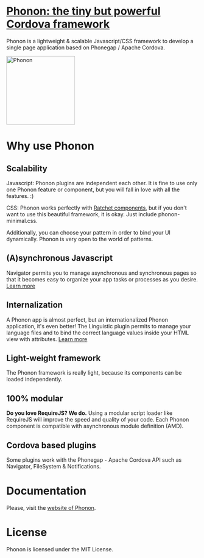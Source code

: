 # [Phonon: the tiny but powerful Cordova framework](http://phonon.quarkdev.com)

Phonon is a lightweight &amp; scalable Javascript/CSS framework to develop a single page application based on Phonegap / Apache Cordova.

<img src="http://phonon.quarkdev.com/App/public/assets/img/phonon-logo.png" alt="Phonon" height="180px">

# Why use Phonon

## Scalability

Javascript: Phonon plugins are independent each other.
It is fine to use only one Phonon feature or component, but you will fall in love with all the features. :)

CSS: Phonon works perfectly with [Ratchet components](https://github.com/twbs/ratchet), but if you don't want to use this beautiful framework, it is okay. Just include phonon-minimal.css.

Additionally, you can choose your pattern in order to bind your UI dynamically.
Phonon is very open to the world of patterns.

## (A)synchronous Javascript

Navigator permits you to manage asynchronous and synchronous pages so that it becomes easy to organize your app tasks or processes as you desire.
[Learn more](http://phonon.quarkdev.com/docs/navigator)

## Internalization

A Phonon app is almost perfect, but an internationalized Phonon application, it's even better! 
The Linguistic plugin permits to manage your language files and to bind the correct language values inside your HTML view with attributes.
[Learn more](http://phonon.quarkdev.com/docs/linguistic)

## Light-weight framework
The Phonon framework is really light, because its components can be loaded independently.

## 100% modular

**Do you love RequireJS? We do.**
Using a modular script loader like RequireJS will improve the speed and quality of your code. 
Each Phonon component is compatible with asynchronous module definition (AMD).

## Cordova based plugins

Some plugins work with the Phonegap - Apache Cordova API such as Navigator, FileSystem & Notifications.

# Documentation

Please, visit the [website of Phonon](http://phonon.quarkdev.com).

# License

Phonon is licensed under the MIT License.
